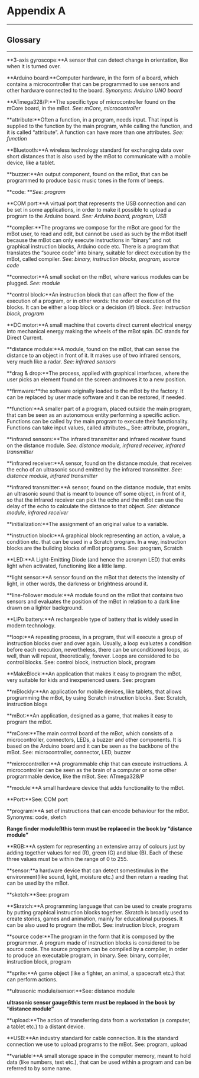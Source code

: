 # Appendix A

---

## Glossary

---

**3-axis gyroscope:**A sensor that can detect change in orientation, like when it is turned over.

**Arduino board:**Computer hardware, in the form of a board, which contains a microcontroller that can be programmed to use sensors and other hardware connected to the board. _Synonyms: Arduino UNO board_

**ATmega328/P:**The specific type of microcontroller found on the mCore board, in the mBot. _See: mCore, microcontroller_

**attribute:**Often a function, in a program, needs input. That input is supplied to the function by the main program, while calling the function, and it is called “attribute”. A function can have more than one attributes. _See: function_

**Bluetooth:**A wireless technology standard for exchanging data over short distances that is also used by the mBot to communicate with a mobile device, like a tablet.

**buzzer:**An output component, found on the mBot, that can be programmed to produce basic music tones in the form of beeps.

**code: **_See: program_

**COM port:**A virtual port that represents the USB connection and can be set in some applications, in order to make it possible to upload a program to the Arduino board. _See: Arduino board, program, USB_

**compiler:**The programs we compose for the mBot are good for the mBot user, to read and edit, but cannot be used as such by the mBot itself because the mBot can only execute instructions in “binary” and not graphical instruction blocks, Arduino code etc. There is a program that translates the “source code” into binary, suitable for direct execution by the mBot, called compiler. _See: binary, instruction blocks, program, source code_

**connector:**A small socket on the mBot, where various modules can be plugged. _See: module_

**control block:**An instruction block that can affect the flow of the execution of a program, or in other words: the order of execution of the blocks. It can be either a loop block or a decision \(if\) block. _See: instruction block, program_

**DC motor:**A small machine that coverts direct current electrical energy into mechanical energy making the wheels of the mBot spin. DC stands for Direct Current.

**distance module:**A module, found on the mBot, that can sense the distance to an object in front of it. It makes use of two infrared sensors, very much like a radar. _See: infrared sensors_

**drag & drop:**The process, applied with graphical interfaces, where the user picks an element found on the screen andmoves it to a new position.

**firmware:**the software originally loaded to the mBot by the factory. It can be replaced by user made software and it can be restored, if needed.

**function:**A smaller part of a program, placed outside the main program, that can be seen as an autonomous entity performing a specific action. Functions can be called by the main program to execute their functionality. Functions can take input values, called attributes._ See: attribute, program_

**infrared sensors:**The infrared transmitter and infrared receiver found on the distance module. _See: distance module, infrared receiver, infrared transmitter_

**infrared receiver:**A sensor, found on the distance module, that receives the echo of an ultrasonic sound emitted by the infrared transmitter. _See: distance module, infrared transmitter_

**infrared transmitter:**A sensor, found on the distance module, that emits an ultrasonic sound that is meant to bounce off some object, in front of it, so that the infrared receiver can pick the echo and the mBot can use the delay of the echo to calculate the distance to that object. _See: distance module, infrared receiver_

**initialization:**The assignment of an original value to a variable.

**instruction block:**A graphical block representing an action, a value, a condition etc. that can be used in a Scratch program. In a way, instruction blocks are the building blocks of mBot programs. See: program, Scratch

**LED:**A Light-Emitting Diode \(and hence the acronym LED\) that emits light when activated, functioning like a little lamp.

**light sensor:**A sensor found on the mBot that detects the intensity of light, in other words, the darkness or brightness around it.

**line-follower module:**A module found on the mBot that contains two sensors and evaluates the position of the mBot in relation to a dark line drawn on a lighter background.

**LiPo battery:**A rechargeable type of battery that is widely used in modern technology.

**loop:**A repeating process, in a program, that will execute a group of instruction blocks over and over again. Usually, a loop evaluates a condition before each execution, nevertheless, there can be unconditioned loops, as well, than will repeat, theoretically, forever. Loops are considered to be control blocks. See: control block, instruction block, program

**MakeBlock:**An application that makes it easy to program the mBot, very suitable for kids and inexperienced users. See: program

**mBlockly:**An application for mobile devices, like tablets, that allows programming the mBot, by using Scratch instruction blocks. See: Scratch, instruction blogs

**mBot:**An application, designed as a game, that makes it easy to program the mBot.

**mCore:**The main control board of the mBot, which consists of a microcontroller, connectors, LEDs, a buzzer and other components. It is based on the Arduino board and it can be seen as the backbone of the mBot. See: microcontroller, connector, LED, buzzer

**microcontroller:**A programmable chip that can execute instructions. A microcontroller can be seen as the brain of a computer or some other programmable device, like the mBot. See: ATmega328/P

**module:**A small hardware device that adds functionality to the mBot.

**Port:**See: COM port

**program:**A set of instructions that can encode behaviour for the mBot. Synonyms: code, sketch

**Range finder moduleßthis term must be replaced in the book by “distance module”**

**RGB:**A system for representing an extensive array of colours just by adding together values for red \(R\), green \(G\) and blue \(B\). Each of these three values must be within the range of 0 to 255.

**sensor:**a hardware device that can detect somestimulus in the environment\(like sound, light, moisture etc.\) and then return a reading that can be used by the mBot.

**sketch:**See: program

**Skratch:**A programming language that can be used to create programs by putting graphical instruction blocks together. Skratch is broadly used to create stories, games and animation, mainly for educational purposes. It can be also used to program the mBot. See: instruction block, program

**source code:**The program in the form that it is composed by the programmer. A program made of instruction blocks is considered to be source code. The source program can be compiled by a compiler, in order to produce an executable program, in binary. See: binary, compiler, instruction block, program

**sprite:**A game object \(like a fighter, an animal, a spacecraft etc.\) that can perform actions.

**ultrasonic module/sensor:**See: distance module

**ultrasonic sensor gaugeßthis term must be replaced in the book by “distance module”**

**upload:**The action of transferring data from a workstation \(a computer, a tablet etc.\) to a distant device.

**USB:**An industry standard for cable connection. It is the standard connection we use to upload programs to the mBot. See: program, upload

**variable:**A small storage space in the computer memory, meant to hold data \(like numbers, text etc.\), that can be used within a program and can be referred to by some name.

